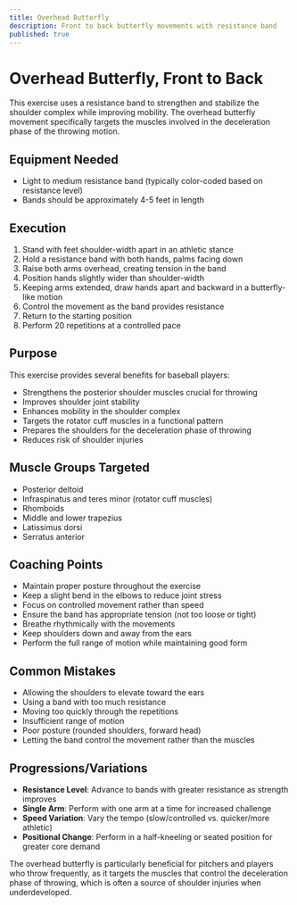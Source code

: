 ```yaml
---
title: Overhead Butterfly
description: Front to back butterfly movements with resistance band
published: true
---
```


# Overhead Butterfly, Front to Back

This exercise uses a resistance band to strengthen and stabilize the shoulder complex while improving mobility. The overhead butterfly movement specifically targets the muscles involved in the deceleration phase of the throwing motion.

## Equipment Needed

- Light to medium resistance band (typically color-coded based on resistance level)
- Bands should be approximately 4-5 feet in length

## Execution

1. Stand with feet shoulder-width apart in an athletic stance
2. Hold a resistance band with both hands, palms facing down
3. Raise both arms overhead, creating tension in the band
4. Position hands slightly wider than shoulder-width
5. Keeping arms extended, draw hands apart and backward in a butterfly-like motion
6. Control the movement as the band provides resistance
7. Return to the starting position
8. Perform 20 repetitions at a controlled pace

## Purpose

This exercise provides several benefits for baseball players:

- Strengthens the posterior shoulder muscles crucial for throwing
- Improves shoulder joint stability
- Enhances mobility in the shoulder complex
- Targets the rotator cuff muscles in a functional pattern
- Prepares the shoulders for the deceleration phase of throwing
- Reduces risk of shoulder injuries

## Muscle Groups Targeted

- Posterior deltoid
- Infraspinatus and teres minor (rotator cuff muscles)
- Rhomboids
- Middle and lower trapezius
- Latissimus dorsi
- Serratus anterior

## Coaching Points

- Maintain proper posture throughout the exercise
- Keep a slight bend in the elbows to reduce joint stress
- Focus on controlled movement rather than speed
- Ensure the band has appropriate tension (not too loose or tight)
- Breathe rhythmically with the movements
- Keep shoulders down and away from the ears
- Perform the full range of motion while maintaining good form

## Common Mistakes

- Allowing the shoulders to elevate toward the ears
- Using a band with too much resistance
- Moving too quickly through the repetitions
- Insufficient range of motion
- Poor posture (rounded shoulders, forward head)
- Letting the band control the movement rather than the muscles

## Progressions/Variations

- **Resistance Level**: Advance to bands with greater resistance as strength improves
- **Single Arm**: Perform with one arm at a time for increased challenge
- **Speed Variation**: Vary the tempo (slow/controlled vs. quicker/more athletic)
- **Positional Change**: Perform in a half-kneeling or seated position for greater core demand

The overhead butterfly is particularly beneficial for pitchers and players who throw frequently, as it targets the muscles that control the deceleration phase of throwing, which is often a source of shoulder injuries when underdeveloped.
